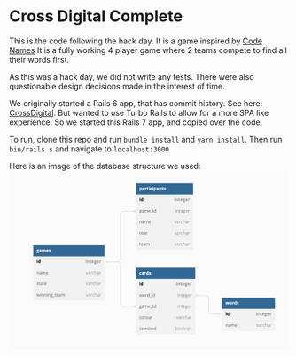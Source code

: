 # Cross Digital Complete

This is the code following the hack day. It is a game inspired by [Code Names](https://codenames.game/)
It is a fully working 4 player game where 2 teams compete to find all their words first.

As this was a hack day, we did not write any tests. There were also questionable design decisions made in the interest of time.

We originally started a Rails 6 app, that has commit history. See here: [CrossDigital](https://github.com/crossdigital/crossdigital).
But wanted to use Turbo Rails to allow for a more SPA like experience. So we started this Rails 7 app, and copied over the code.

To run, clone this repo and run `bundle install` and `yarn install`. Then run `bin/rails s` and navigate to `localhost:3000`

Here is an image of the database structure we used:
![Database Structure](database.png)
